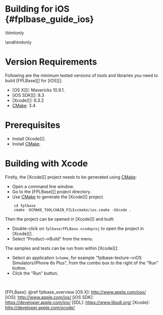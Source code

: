 Building for iOS    {#fplbase_guide_ios}
================

<!-- Include the JavaScript to template in iOS SDK specific code snippets. -->
\htmlonly
<script src="iossdkversions.js"></script>
\endhtmlonly

# Version Requirements

Following are the minimum tested versions of tools and libraries you
need to build [FPLBase][] for [iOS][]:

   * [OS X][]: Mavericks 10.9.1.
   * [iOS SDK][]: 8.3
   * [Xcode][]: 6.3.2
   * [CMake][]: 3.4

# Prerequisites

   * Install [Xcode][].
   * Install [CMake][].

# Building with Xcode

Firstly, the [Xcode][] project needs to be generated using [CMake][]:

   * Open a command line window.
   * Go to the [FPLBase][] project directory.
   * Use [CMake][] to generate the [Xcode][] project.

~~~{.sh}
    cd fplbase
    cmake -DCMAKE_TOOLCHAIN_FILE=cmake/ios.cmake -GXcode .
~~~

Then the project can be opened in [Xcode][] and built:

   * Double-click on `fplbase/FPLBase.xcodeproj` to open the project in
     [Xcode][].
   * Select "Product-->Build" from the menu.

The samples and tests can be run from within [Xcode][]:

   * Select an application `Scheme`, for example
     "fplbase-texture-->iOS Simulators/iPhone 6s Plus",
     from the combo box to the right of the "Run" button.
   * Click the "Run" button.

<br>

  [CMake]: http://www.cmake.org
  [FPLBase]: @ref fplbase_overview
  [OS X]: http://www.apple.com/osx/
  [iOS]: http://www.apple.com/ios/
  [iOS SDK]: https://developer.apple.com/ios/
  [SDL]: https://www.libsdl.org/
  [Xcode]: http://developer.apple.com/xcode/
